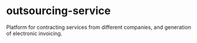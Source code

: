 # outsourcing-service
Platform for contracting services from different companies, and generation of electronic invoicing.
